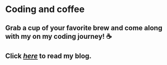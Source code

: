 # Coding and coffee  
## Grab a cup of your favorite brew and come along with my on my coding journey! :coffee: 
## Click [*here*](https://smcconaha.github.io/blog/posts/2022-08-25-blog-creation) to read my blog.
